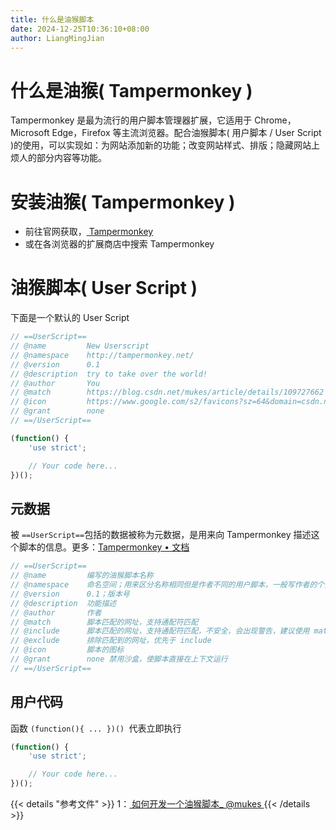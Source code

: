```yaml
---
title: 什么是油猴脚本
date: 2024-12-25T10:36:10+08:00
author: LiangMingJian
---
```


# 什么是油猴( Tampermonkey )

Tampermonkey 是最为流行的用户脚本管理器扩展，它适用于 Chrome，Microsoft Edge，Firefox 等主流浏览器。配合油猴脚本( 用户脚本 / User Script )的使用，可以实现如：为网站添加新的功能；改变网站样式、排版；隐藏网站上烦人的部分内容等功能。

# 安装油猴( Tampermonkey )

- 前往官网获取，[ Tampermonkey ](https://www.tampermonkey.net/)
- 或在各浏览器的扩展商店中搜索 Tampermonkey

# 油猴脚本( User Script )

下面是一个默认的 User Script

```javascript
// ==UserScript==
// @name         New Userscript
// @namespace    http://tampermonkey.net/
// @version      0.1
// @description  try to take over the world!
// @author       You
// @match        https://blog.csdn.net/mukes/article/details/109727662
// @icon         https://www.google.com/s2/favicons?sz=64&domain=csdn.net
// @grant        none
// ==/UserScript==

(function() {
    'use strict';

    // Your code here...
})();
```

## 元数据

被 `==UserScript==`包括的数据被称为元数据，是用来向 Tampermonkey 描述这个脚本的信息。更多：[Tampermonkey • 文档](https://www.tampermonkey.net/documentation.php#metadata)

```javascript
// ==UserScript==
// @name         编写的油猴脚本名称
// @namespace    命名空间；用来区分名称相同但是作者不同的用户脚本，一般写作者的个人网址或博客地址
// @version      0.1；版本号
// @description  功能描述
// @author       作者
// @match        脚本匹配的网址，支持通配符匹配
// @include      脚本匹配的网址，支持通配符匹配，不安全，会出现警告，建议使用 match
// @exclude      排除匹配到的网址，优先于 include
// @icon         脚本的图标
// @grant        none 禁用沙盒，使脚本直接在上下文运行
// ==/UserScript==
```

## 用户代码

函数 `(function(){ ... })() `代表立即执行

```javascript
(function() {
    'use strict';

    // Your code here...
})();
```

{{< details "参考文件" >}} 
1：[ 如何开发一个油猴脚本_ @mukes ](https://blog.csdn.net/mukes/article/details/109727662)
{{< /details >}}
